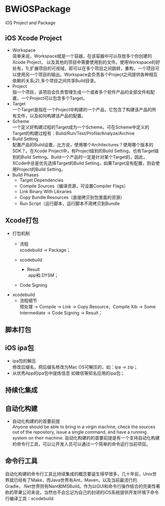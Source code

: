 # BWiOSPackage

iOS Project and Package

## iOS Xcode Project
- Workspace  
简单来说，Workspace就是一个容器，在该容器中可以存放多个你创建的Xcode Project， 以及其他的项目中需要使用到的文件。使用Workspace的好处有，1),扩展项目的可视域，即可以在多个项目之间跳转，重构，一个项目可以使用另一个项目的输出。Workspace会负责各个Project之间提供各种相互依赖的关系;2),多个项目之间共享Build目录。
- Project  
指一个项目，该项目会负责管理生成一个或者多个软件产品的全部文件和配置，一个Project可以包含多个Target。
- Target  
一个Target是指在一个Project中构建的一个产品，它包含了构建该产品的所有文件，以及如何构建该产品的配置。
- Scheme  
一个定义好构建过程的Target成为一个Scheme。可在Scheme中定义的Target的构建过程有：Build/Run/Test/Profile/Analyze/Archive
- Build Setting  
配置产品的Build设置，比方说，使用哪个Architectures？使用哪个版本的SDK？。在Xcode Project中，有Project级别的Build Setting，也有Target级别的Build Setting。Build一个产品时一定是针对某个Target的，因此，XCode中总是优先选择Target的Build Setting，如果Target没有配置，则会使用Project的Build Setting。
- Build Phases  
	- Target Dependencies
	- Compile Sources（编译资源，可设置Compiler Flags）
	- Link Binary With Libraries
	- Copy Bundle Resources（直接拷贝到包里面的资源）
	- Run Script（运行脚本，运行脚本不用拷贝到Bundle
	
## Xcode打包
- 打包机制
	- 流程  
	xcodebuild -> Package；
	- xcodebuild

		- Result  
		.app和.DYSM；
	- Code Signing
- xcodebuild
	- 流程细节  
		预处理 -> Compile -> Link -> Copy Resource、Compile Xib -> Some Intermediate -> Code Signing -> Result；

## 脚本打包

## iOS ipa包
- ipa包的解压  
	修改后缀名，把后缀名修改为Mac OS可解压的，如：ipa -> zip；
- 从优秀App的ipa包中提炼信息
	如微信等知名应用的ipa包；

## 持续化集成

## 自动化构建
- 自动化构建的的首要前提  
Anyone should be able to bring in a virgin machine, check the sources 
out of the repository, issue a single command, and have a running 
system on their machine.
自动化构建的的首要前提是有一个支持自动化构建的命令行工具，可以让开发人员可以通过一个简单的命令运行当前项目。

## 命令行工具
自动化构建的命令行工具比持续集成的概念要诞生得早很多，几十年前，Unix世界就已经有了Make，而Java世界有Ant，Maven，以及当前最流行的Gradle，.Net世界则有Nant和MSBuild。作为以GUI和命令行操作结合的完美性著称的苹果公司来说，当然也不会忘记为自己的封闭的iOS系统提供开发环境下命令行编译工具：xcodebuild